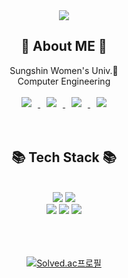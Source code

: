 <div align=center>
  <img src="https://capsule-render.vercel.app/api?type=waving&color=6d64fe&height=300&section=header&text=JeongJunSeo&fontSize=80&fontAlignY=45&fontColor=bfc2d8" />
</div>
<div align=center>
  <h2> 👩 About ME 👩 </h2>
  Sungshin Women's Univ.🔮
  <br>
     Computer Engineering
  <br><br>
    <a href="https://instagram.com/j.seo_18">
      <img
      src="http://img.shields.io/badge/-Instagram-black?style=flat&logo=Instagram&link=https://instagram.com/j.seo_18/"
      style="height : auto; margin-left : 10px; margin-right : 10px;"/>
    </a> 
    <a href="mailto:sunseo1818@gmail.com">
      <img
      src="https://img.shields.io/badge/Gmail-d14836?style=flat&logo=Gmail&logoColor=white&link=mailto:sunseo1818@gmail.com"
      style="height : auto; margin-left : 10px; margin-right : 10px;"/>
    </a>
    <a href="https://blog.naver.com/kjmj13/">
      <img
      src="http://img.shields.io/badge/-Tech%20Blog-bdffc1?style=flat&logo=naver&link=https://blog.naver.com/kjmj13/"
      style="height : auto; margin-left : 10px; margin-right : 10px;"/>
    </a>
    <a href="https://jeongjunseo-portfolio.notion.site/1b689f5b28884e67af14ae22a37a3e10">
      <img
      src="http://img.shields.io/badge/Portfolio-ef99e8?style=flat&logo=notion&link=https://jeonjunseo-portfolio.notion.site/17cff9f7ca1d4490a26d1a8d6b95e86c"
      style="height : auto; margin-left : 10px; margin-right : 10px;"/>
    </a>
</div>
<br>
<br>
<div align=center><h2>📚 Tech Stack 📚</h2></div>
<br>
<div align=center> 
  <img src="https://img.shields.io/badge/Java-007396?style=flat&logo=java&logoColor=white"/></a>
  <img src="https://img.shields.io/badge/Python-3776AB?style=flat&logo=python&logoColor=white"/></a> 
  <br>
  <img src="https://img.shields.io/badge/spring-6DB33F?style=flat&logo=spring&logoColor=white">
  <img src="https://img.shields.io/badge/mariaDB-003545?style=flate&logo=mariaDB&logoColor=white">
  <img src="https://img.shields.io/badge/mysql-4479A1?style=flat&logo=mysql&logoColor=white">
</div>
<br>
<br>
<br>
<div align="center">
  
[![Solved.ac프로필](http://mazassumnida.wtf/api/v2/generate_badge?boj=kjmj13)](https://solved.ac/kjmj13)  
</div>
